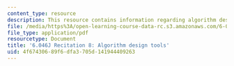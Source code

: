```yaml
---
content_type: resource
description: This resource contains information regarding algorithm design tools.
file: /media/https%3A/open-learning-course-data-rc.s3.amazonaws.com/6-046j-design-and-analysis-of-algorithms-spring-2012/4f67430689f6dfa3705d141944409263_MIT6.046J_S12_rec08.pdf
file_type: application/pdf
resourcetype: Document
title: '6.046J Recitation 8: Algorithm design tools'
uid: 4f674306-89f6-dfa3-705d-141944409263
---
```


